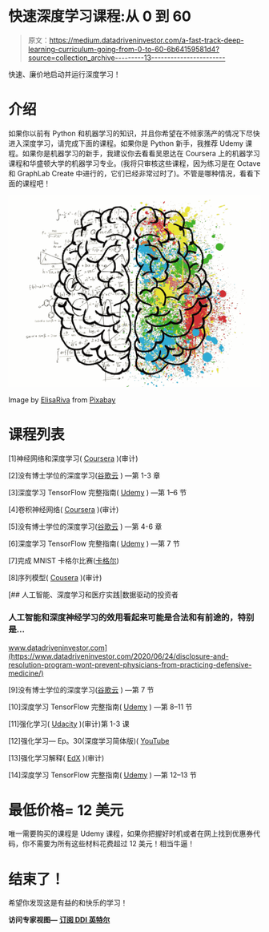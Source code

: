 # 快速深度学习课程:从 0 到 60

> 原文：<https://medium.datadriveninvestor.com/a-fast-track-deep-learning-curriculum-going-from-0-to-60-6b64159581d4?source=collection_archive---------13----------------------->

快速、廉价地启动并运行深度学习！

# 介绍

如果你以前有 Python 和机器学习的知识，并且你希望在不倾家荡产的情况下尽快进入深度学习，请完成下面的课程。如果你是 Python 新手，我推荐 Udemy 课程。如果你是机器学习的新手，我建议你去看看吴恩达在 Coursera 上的机器学习课程和华盛顿大学的机器学习专业。(我将只审核这些课程，因为练习是在 Octave 和 GraphLab Create 中进行的，它们已经非常过时了)。不管是哪种情况，看看下面的课程吧！

![](img/bc12dd728719b1b80b037a8f187dc5e2.png)

Image by [ElisaRiva](https://pixabay.com/users/ElisaRiva-1348268/?utm_source=link-attribution&utm_medium=referral&utm_campaign=image&utm_content=2062057) from [Pixabay](https://pixabay.com/?utm_source=link-attribution&utm_medium=referral&utm_campaign=image&utm_content=2062057)

# 课程列表

[1]神经网络和深度学习( [Coursera](https://www.coursera.org/learn/neural-networks-deep-learning) )(审计)

[2]没有博士学位的深度学习([谷歌云](https://cloud.google.com/blog/products/gcp/learn-tensorflow-and-deep-learning-without-a-phd) ) —第 1-3 章

[3]深度学习 TensorFlow 完整指南( [Udemy](https://www.udemy.com/course/complete-guide-to-tensorflow-for-deep-learning-with-python/) ) —第 1–6 节

[4]卷积神经网络( [Coursera](https://www.coursera.org/learn/convolutional-neural-networks) )(审计)

[5]没有博士学位的深度学习([谷歌云](https://cloud.google.com/blog/products/gcp/learn-tensorflow-and-deep-learning-without-a-phd) ) —第 4-6 章

[6]深度学习 TensorFlow 完整指南( [Udemy](https://www.udemy.com/course/complete-guide-to-tensorflow-for-deep-learning-with-python/) ) —第 7 节

[7]完成 MNIST 卡格尔比赛([卡格尔](https://www.kaggle.com/c/digit-recognizer))

[8]序列模型( [Cousera](https://www.coursera.org/learn/nlp-sequence-models) )(审计)

[](https://www.datadriveninvestor.com/2020/06/24/disclosure-and-resolution-program-wont-prevent-physicians-from-practicing-defensive-medicine/) [## 人工智能、深度学习和医疗实践|数据驱动的投资者

### 人工智能和深度神经学习的效用看起来可能是合法和有前途的，特别是…

www.datadriveninvestor.com](https://www.datadriveninvestor.com/2020/06/24/disclosure-and-resolution-program-wont-prevent-physicians-from-practicing-defensive-medicine/) 

[9]没有博士学位的深度学习([谷歌云](https://cloud.google.com/blog/products/gcp/learn-tensorflow-and-deep-learning-without-a-phd) ) —第 7 节

[10]深度学习 TensorFlow 完整指南( [Udemy](https://www.udemy.com/course/complete-guide-to-tensorflow-for-deep-learning-with-python/) ) —第 8–11 节

[11]强化学习( [Udacity](https://www.udacity.com/course/reinforcement-learning--ud600) )(审计)第 1-3 课

[12]强化学习— Ep。30(深度学习简体版)( [YouTube](https://www.youtube.com/watch?v=e3Jy2vShroE)

[13]强化学习解释( [EdX](https://www.edx.org/course/reinforcement-learning-explained-4) )(审计)

[14]深度学习 TensorFlow 完整指南( [Udemy](https://www.udemy.com/course/complete-guide-to-tensorflow-for-deep-learning-with-python/) ) —第 12–13 节

# 最低价格= 12 美元

唯一需要购买的课程是 Udemy 课程，如果你把握好时机或者在网上找到优惠券代码，你不需要为所有这些材料花费超过 12 美元！相当牛逼！

# 结束了！

希望你发现这是有益的和快乐的学习！

**访问专家视图—** [**订阅 DDI 英特尔**](https://datadriveninvestor.com/ddi-intel)